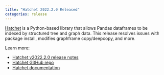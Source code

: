 ```yaml
---
title: "Hatchet 2022.2.0 Released"
categories: release
---
```


[Hatchet](https://github.com/LLNL/hatchet) is a Python-based library that allows Pandas dataframes to be indexed by structured tree and graph data. This release resolves issues with package install, modifies graphframe copy/deepcopy, and more.

Learn more:

- [Hatchet v2022.2.0 release notes](https://github.com/LLNL/hatchet/releases/tag/v2022.2.0)
- [Hatchet GitHub repo](https://github.com/LLNL/hatchet)
- [Hatchet documentation](https://hatchet.readthedocs.io/en/latest/)
